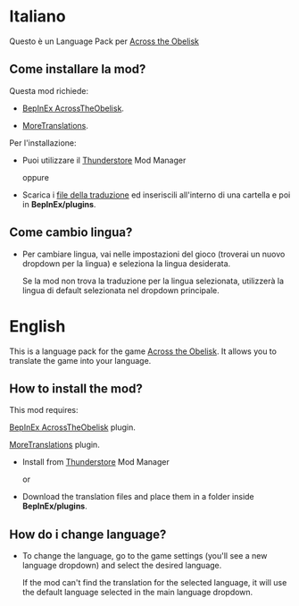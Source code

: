 # Italiano

Questo è un Language Pack per [Across the Obelisk](https://store.steampowered.com/app/1385380/Across_the_Obelisk/)

## Come installare la mod?

Questa mod richiede:

- [BepInEx AcrossTheObelisk](https://across-the-obelisk.thunderstore.io/package/BepInEx/BepInExPack_AcrossTheObelisk/).

- [MoreTranslations](https://across-the-obelisk.thunderstore.io/package/DontTouchFranky/MoreTranslations/).

Per l'installazione:

- Puoi utilizzare il [Thunderstore](https://across-the-obelisk.thunderstore.io/) Mod Manager

    oppure

- Scarica i [file della traduzione](https://github.com/donttouchfranky/AcrossTheObelisk_MoreTranslations/tree/main/MoreTranslations_Italiano) ed inseriscili all'interno di una cartella e poi in **BepInEx/plugins**.

## Come cambio lingua?

* Per cambiare lingua, vai nelle impostazioni del gioco (troverai un nuovo dropdown per la lingua) e seleziona la lingua desiderata.

    Se la mod non trova la traduzione per la lingua selezionata, utilizzerà la lingua di default selezionata nel dropdown principale.


# English

This is a language pack for the game [Across the Obelisk](https://store.steampowered.com/app/1385380/Across_the_Obelisk/). It allows you to translate the game into your language.

## How to install the mod?

This mod requires:

[BepInEx AcrossTheObelisk](https://across-the-obelisk.thunderstore.io/package/BepInEx/BepInExPack_AcrossTheObelisk/) plugin.

[MoreTranslations](https://across-the-obelisk.thunderstore.io/package/DontTouchFranky/MoreTranslations/) plugin.

- Install from [Thunderstore](https://across-the-obelisk.thunderstore.io/) Mod Manager

    or

- Download the translation files and place them in a folder inside **BepInEx/plugins**.

## How do i change language?

* To change the language, go to the game settings (you'll see a new language dropdown) and select the desired language.

    If the mod can't find the translation for the selected language, it will use the default language selected in the main language dropdown.